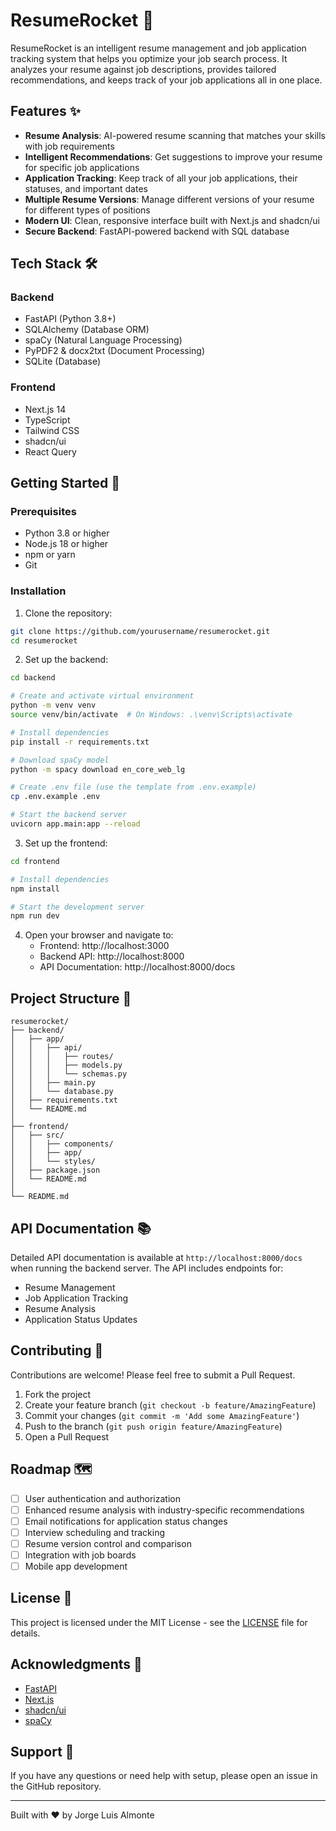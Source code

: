 # ResumeRocket 🚀

ResumeRocket is an intelligent resume management and job application tracking system that helps you optimize your job search process. It analyzes your resume against job descriptions, provides tailored recommendations, and keeps track of your job applications all in one place.

## Features ✨

- **Resume Analysis**: AI-powered resume scanning that matches your skills with job requirements
- **Intelligent Recommendations**: Get suggestions to improve your resume for specific job applications
- **Application Tracking**: Keep track of all your job applications, their statuses, and important dates
- **Multiple Resume Versions**: Manage different versions of your resume for different types of positions
- **Modern UI**: Clean, responsive interface built with Next.js and shadcn/ui
- **Secure Backend**: FastAPI-powered backend with SQL database

## Tech Stack 🛠️

### Backend

- FastAPI (Python 3.8+)
- SQLAlchemy (Database ORM)
- spaCy (Natural Language Processing)
- PyPDF2 & docx2txt (Document Processing)
- SQLite (Database)

### Frontend

- Next.js 14
- TypeScript
- Tailwind CSS
- shadcn/ui
- React Query

## Getting Started 🚀

### Prerequisites

- Python 3.8 or higher
- Node.js 18 or higher
- npm or yarn
- Git

### Installation

1. Clone the repository:

```bash
git clone https://github.com/yourusername/resumerocket.git
cd resumerocket
```

2. Set up the backend:

```bash
cd backend

# Create and activate virtual environment
python -m venv venv
source venv/bin/activate  # On Windows: .\venv\Scripts\activate

# Install dependencies
pip install -r requirements.txt

# Download spaCy model
python -m spacy download en_core_web_lg

# Create .env file (use the template from .env.example)
cp .env.example .env

# Start the backend server
uvicorn app.main:app --reload
```

3. Set up the frontend:

```bash
cd frontend

# Install dependencies
npm install

# Start the development server
npm run dev
```

4. Open your browser and navigate to:
   - Frontend: http://localhost:3000
   - Backend API: http://localhost:8000
   - API Documentation: http://localhost:8000/docs

## Project Structure 📁

```
resumerocket/
├── backend/
│   ├── app/
│   │   ├── api/
│   │   │   ├── routes/
│   │   │   ├── models.py
│   │   │   └── schemas.py
│   │   ├── main.py
│   │   └── database.py
│   ├── requirements.txt
│   └── README.md
│
├── frontend/
│   ├── src/
│   │   ├── components/
│   │   ├── app/
│   │   └── styles/
│   ├── package.json
│   └── README.md
│
└── README.md
```

## API Documentation 📚

Detailed API documentation is available at `http://localhost:8000/docs` when running the backend server. The API includes endpoints for:

- Resume Management
- Job Application Tracking
- Resume Analysis
- Application Status Updates

## Contributing 🤝

Contributions are welcome! Please feel free to submit a Pull Request.

1. Fork the project
2. Create your feature branch (`git checkout -b feature/AmazingFeature`)
3. Commit your changes (`git commit -m 'Add some AmazingFeature'`)
4. Push to the branch (`git push origin feature/AmazingFeature`)
5. Open a Pull Request

## Roadmap 🗺️

- [ ] User authentication and authorization
- [ ] Enhanced resume analysis with industry-specific recommendations
- [ ] Email notifications for application status changes
- [ ] Interview scheduling and tracking
- [ ] Resume version control and comparison
- [ ] Integration with job boards
- [ ] Mobile app development

## License 📝

This project is licensed under the MIT License - see the [LICENSE](LICENSE) file for details.

## Acknowledgments 🙏

- [FastAPI](https://fastapi.tiangolo.com/)
- [Next.js](https://nextjs.org/)
- [shadcn/ui](https://ui.shadcn.com/)
- [spaCy](https://spacy.io/)

## Support 💬

If you have any questions or need help with setup, please open an issue in the GitHub repository.

---

Built with ❤️ by Jorge Luis Almonte
